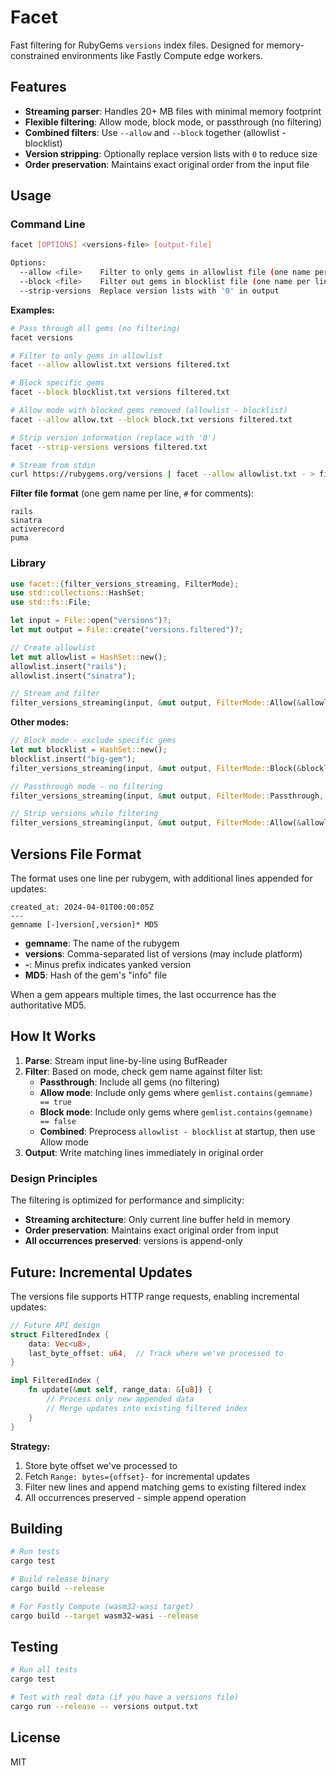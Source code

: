 # Facet

Fast filtering for RubyGems `versions` index files. Designed for memory-constrained environments like Fastly Compute edge workers.

## Features

- **Streaming parser**: Handles 20+ MB files with minimal memory footprint
- **Flexible filtering**: Allow mode, block mode, or passthrough (no filtering)
- **Combined filters**: Use `--allow` and `--block` together (allowlist - blocklist)
- **Version stripping**: Optionally replace version lists with `0` to reduce size
- **Order preservation**: Maintains exact original order from the input file

## Usage

### Command Line

```bash
facet [OPTIONS] <versions-file> [output-file]

Options:
  --allow <file>    Filter to only gems in allowlist file (one name per line)
  --block <file>    Filter out gems in blocklist file (one name per line)
  --strip-versions  Replace version lists with '0' in output
```

**Examples:**

```bash
# Pass through all gems (no filtering)
facet versions

# Filter to only gems in allowlist
facet --allow allowlist.txt versions filtered.txt

# Block specific gems
facet --block blocklist.txt versions filtered.txt

# Allow mode with blocked gems removed (allowlist - blocklist)
facet --allow allow.txt --block block.txt versions filtered.txt

# Strip version information (replace with '0')
facet --strip-versions versions filtered.txt

# Stream from stdin
curl https://rubygems.org/versions | facet --allow allowlist.txt - > filtered.txt
```

**Filter file format** (one gem name per line, `#` for comments):

```text
rails
sinatra
activerecord
puma
```

### Library

```rust
use facet::{filter_versions_streaming, FilterMode};
use std::collections::HashSet;
use std::fs::File;

let input = File::open("versions")?;
let mut output = File::create("versions.filtered")?;

// Create allowlist
let mut allowlist = HashSet::new();
allowlist.insert("rails");
allowlist.insert("sinatra");

// Stream and filter
filter_versions_streaming(input, &mut output, FilterMode::Allow(&allowlist), false)?;
```

**Other modes:**

```rust
// Block mode - exclude specific gems
let mut blocklist = HashSet::new();
blocklist.insert("big-gem");
filter_versions_streaming(input, &mut output, FilterMode::Block(&blocklist), false)?;

// Passthrough mode - no filtering
filter_versions_streaming(input, &mut output, FilterMode::Passthrough, false)?;

// Strip versions while filtering
filter_versions_streaming(input, &mut output, FilterMode::Allow(&allowlist), true)?;
```

## Versions File Format

The format uses one line per rubygem, with additional lines appended for updates:

```text
created_at: 2024-04-01T00:00:05Z
---
gemname [-]version[,version]* MD5
```

- **gemname**: The name of the rubygem
- **versions**: Comma-separated list of versions (may include platform)
- **-**: Minus prefix indicates yanked version
- **MD5**: Hash of the gem's "info" file

When a gem appears multiple times, the last occurrence has the authoritative MD5.

## How It Works

1. **Parse**: Stream input line-by-line using BufReader
2. **Filter**: Based on mode, check gem name against filter list:
   - **Passthrough**: Include all gems (no filtering)
   - **Allow mode**: Include only gems where `gemlist.contains(gemname) == true`
   - **Block mode**: Include only gems where `gemlist.contains(gemname) == false`
   - **Combined**: Preprocess `allowlist - blocklist` at startup, then use Allow mode
3. **Output**: Write matching lines immediately in original order

### Design Principles

The filtering is optimized for performance and simplicity:
- **Streaming architecture**: Only current line buffer held in memory
- **Order preservation**: Maintains exact original order from input
- **All occurrences preserved**: versions is append-only

## Future: Incremental Updates

The versions file supports HTTP range requests, enabling incremental updates:

```rust
// Future API design
struct FilteredIndex {
    data: Vec<u8>,
    last_byte_offset: u64,  // Track where we've processed to
}

impl FilteredIndex {
    fn update(&mut self, range_data: &[u8]) {
        // Process only new appended data
        // Merge updates into existing filtered index
    }
}
```

**Strategy:**
1. Store byte offset we've processed to
2. Fetch `Range: bytes={offset}-` for incremental updates
3. Filter new lines and append matching gems to existing filtered index
4. All occurrences preserved - simple append operation

## Building

```bash
# Run tests
cargo test

# Build release binary
cargo build --release

# For Fastly Compute (wasm32-wasi target)
cargo build --target wasm32-wasi --release
```

## Testing

```bash
# Run all tests
cargo test

# Test with real data (if you have a versions file)
cargo run --release -- versions output.txt
```

## License

MIT
